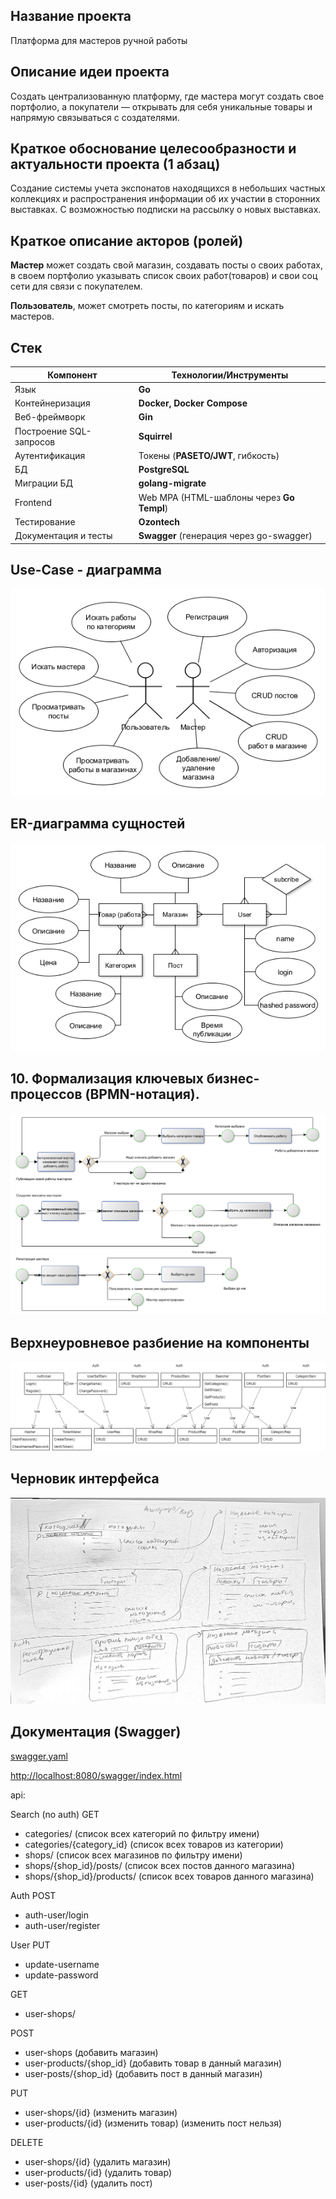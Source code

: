 ## Название проекта
Платформа для мастеров ручной работы

## Описание идеи проекта
Создать централизованную платформу, где мастера могут создать свое портфолио, а покупатели — открывать для себя уникальные товары и напрямую связываться с создателями.

<!-- ## 4. Краткий анализ аналогичных решений по минимум 3 критериям (1 таблица); -->


## Краткое обоснование целесообразности и актуальности проекта (1 абзац)
Создание системы учета экспонатов находящихся в небольших частных коллекциях и распространения информации об их участии в сторонних выставках. С возможностью подписки на рассылку о новых выставках. 

## Краткое описание акторов (ролей)

**Мастер** может создать свой магазин, создавать посты о своих работах, в своем портфолио указывать список своих работ(товаров) и свои соц сети для связи с покупателем.

**Пользователь**, может смотреть посты, по категориям и искать мастеров.

## Стек
 | Компонент               | Технологии/Инструменты         |
|-------------------------|--------------------------------|
| Язык                    | **Go**                             |
| Контейнеризация         | **Docker, Docker Compose**         |
| Веб-фреймворк           | **Gin**                            |
| Построение SQL-запросов | **Squirrel**                       |
| Аутентификация          | Токены (**PASETO/JWT**, гибкость)  |
| БД                      | **PostgreSQL**                     |
| Миграции БД             | **golang-migrate** |
| Frontend                | Web MPA (HTML-шаблоны через **Go Templ**) |
| Тестирование            | **Ozontech**                       |
| Документация и тесты    | **Swagger** (генерация через go-swagger) |

## Use-Case - диаграмма
![Use-Case](img/usecase_craftPlace.png)

## ER-диаграмма сущностей
![ER-диаграмма](img/ER_craftPlace.png)

## 10. Формализация ключевых бизнес-процессов (BPMN-нотация).
![BPMN](img/bpmn_craftPlace.png)

## Верхнеуровневое разбиение на компоненты
![BPMN](img/components_craftPlace.png)

## Черновик интерфейса
![interface](img/interface_craftPlace.jpg)

## Документация (Swagger)
[swagger.yaml](./docs/swagger.yaml)

[http://localhost:8080/swagger/index.html](http://localhost:8080/swagger/index.html)

api:

Search (no auth)
GET
- categories/   (список всех категорий по фильтру имени)
- categories/{category_id}   (список всех товаров из категории)
- shops/    (список всех магазинов по фильтру имени)
- shops/{shop_id}/posts/ (список всех постов данного магазина)
-  shops/{shop_id}/products/ (список всех товаров данного магазина)

Auth
POST
- auth-user/login
- auth-user/register

User
PUT
- update-username
- update-password

GET
- user-shops/
<!-- - user-shops/{id}/posts/
- user-shops/{id}/products/ -->
<!-- - user-shops/{id} -->

POST
- user-shops (добавить магазин)
- user-products/{shop_id} (добавить товар в данный магазин)
- user-posts/{shop_id} (добавить пост в данный магазин)

PUT
- user-shops/{id} (изменить магазин)
- user-products/{id} (изменить товар)
(изменить пост нельзя)

DELETE
- user-shops/{id} (удалить магазин)
- user-products/{id} (удалить товар)
- user-posts/{id} (удалить пост)







































  
